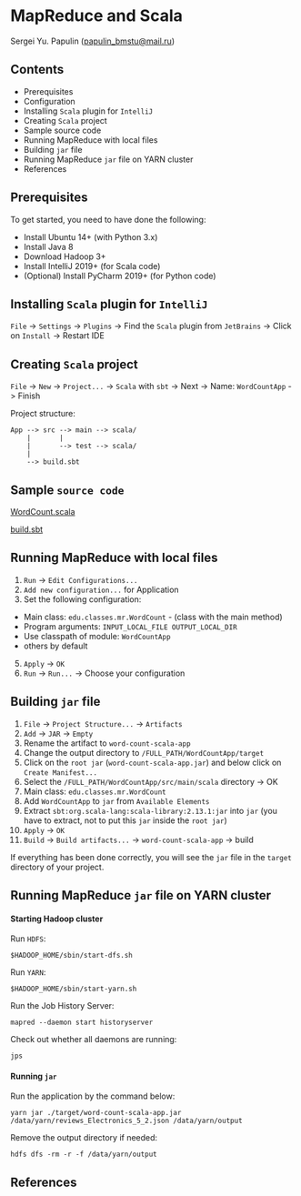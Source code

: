 # MapReduce and Scala
Sergei Yu. Papulin (papulin_bmstu@mail.ru)

## Contents

- Prerequisites
- Configuration
- Installing `Scala` plugin for `IntelliJ`
- Creating `Scala` project
- Sample source code
- Running MapReduce with local files
- Building `jar` file
- Running MapReduce `jar` file on YARN cluster
- References

## Prerequisites

To get started, you need to have done the following:

- Install Ubuntu 14+ (with Python 3.x)
- Install Java 8
- Download Hadoop 3+
- Install IntelliJ 2019+ (for Scala code)
- (Optional) Install PyCharm 2019+ (for Python code)


## Installing `Scala` plugin for `IntelliJ`

`File` -> `Settings` -> `Plugins` -> Find the `Scala` plugin from `JetBrains` -> Click on `Install` -> Restart IDE

## Creating `Scala` project

`File` -> `New` -> `Project...` -> `Scala` with `sbt` -> Next ->  Name: `WordCountApp` - > Finish

Project structure:
```
App --> src --> main --> scala/
    |       |
    |       --> test --> scala/
    |    
    --> build.sbt

```


## Sample `source code`

[WordCount.scala](/code_scala/WordCountApp/src/main/scala/edu/classes/mr/WordCount.scala)

[build.sbt](/code_scala/WordCountApp/build.sbt)

## Running MapReduce with local files

1) `Run` -> `Edit Configurations...`
2) `Add new configuration...` for Application
3) Set the following configuration:
- Main class: `edu.classes.mr.WordCount` - (class with the main method)
- Program arguments: `INPUT_LOCAL_FILE OUTPUT_LOCAL_DIR`
- Use classpath of module: `WordCountApp`
- others by default

5) `Apply` -> `OK`
6) `Run` -> `Run...` -> Choose your configuration

## Building `jar` file

1. `File` -> `Project Structure...` -> `Artifacts`
2. `Add` -> `JAR` -> `Empty`
3. Rename the artifact to `word-count-scala-app`
4. Change the output directory to `/FULL_PATH/WordCountApp/target`
5. Click on the `root jar` (`word-count-scala-app.jar`) and below click on `Create Manifest...`
6. Select the `/FULL_PATH/WordCountApp/src/main/scala` directory -> OK
7. Main class: `edu.classes.mr.WordCount`
8. Add `WordCountApp` to `jar` from `Available Elements`
9. Extract `sbt:org.scala-lang:scala-library:2.13.1:jar` into `jar` (you have to extract, not to put this `jar` inside the `root jar`)
10. `Apply` -> `OK`
11. `Build` -> `Build artifacts...` -> `word-count-scala-app` -> build

If everything has been done correctly, you will see the `jar` file in the `target` directory of your project.

## Running MapReduce `jar` file on YARN cluster

#### Starting Hadoop cluster

Run `HDFS`:

`$HADOOP_HOME/sbin/start-dfs.sh`

Run `YARN`:

`$HADOOP_HOME/sbin/start-yarn.sh`

Run the Job History Server:

`mapred --daemon start historyserver`

Check out whether all daemons are running:

`jps`

#### Running `jar`

Run the application by the command below:

`yarn jar ./target/word-count-scala-app.jar /data/yarn/reviews_Electronics_5_2.json /data/yarn/output`

Remove the output directory if needed:

`hdfs dfs -rm -r -f /data/yarn/output`

## References